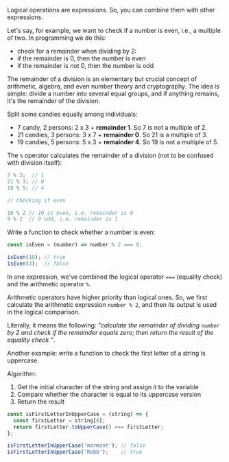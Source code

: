 
Logical operations are expressions. So, you can combine them with other expressions.

Let's say, for example, we want to check if a number is even, i.e., a multiple of two. In programming we do this:

  * check for a remainder when dividing by 2:
  * if the remainder is 0, then the number is even
  * if the remainder is not 0, then the number is odd

The remainder of a division is an elementary but crucial concept of arithmetic, algebra, and even number theory and cryptography. The idea is simple: divide a number into several equal groups, and if anything remains, it's the remainder of the division.

Split some candies equally among individuals:

- 7 candy, 2 persons: 2 x 3 + **remainder 1**.
  So 7 is not a multiple of 2.
- 21 candies, 3 persons: 3 x 7 + **remainder 0**.
  So 21 is a multiple of 3.
- 19 candies, 5 persons: 5 x 3 + **remainder 4**.
  So 19 is not a multiple of 5.

The `%` operator calculates the remainder of a division (not to be confused with division itself):

```javascript
7 % 2;  // 1
21 % 3; // 0
19 % 5; // 4

// Checking if even

10 % 2 // 10 is even, i.e. remainder is 0
9 % 2  // 9 odd, i.e. remainder is 1
```

Write a function to check whether a number is even:

```javascript
const isEven = (number) => number % 2 === 0;

isEven(10); // true
isEven(3);  // false
```

In one expression, we've combined the logical operator `===` (equality check) and the arithmetic operator `%`.

Arithmetic operators have higher priority than logical ones. So, we first calculate the arithmetic expression `number % 2`, and then its output is used in the logical comparison.

Literally, it means the following: *"calculate the remainder of dividing `number` by 2 and check if the remainder equals zero; then return the result of the equality check "*.

Another example: write a function to check the first letter of a string is uppercase.

Algorithm:

1. Get the initial character of the string and assign it to the variable
2. Compare whether the character is equal to its uppercase version
3. Return the result

```javascript
const isFirstLetterInUpperCase = (string) => {
  const firstLetter = string[0];
  return firstLetter.toUpperCase() === firstLetter;
};

isFirstLetterInUpperCase('marmont'); // false
isFirstLetterInUpperCase('Robb');    // true
```
